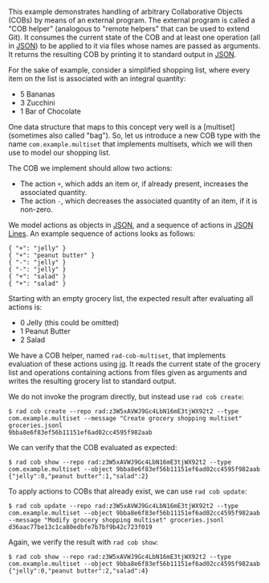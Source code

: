 This example demonstrates handling of arbitrary Collaborative Objects (COBs) by means of an external program.
The external program is called a "COB helper" (analogous to "remote helpers" that can be used to extend Git).
It consumes the current state of the COB and at least one operation (all in [JSON]) to be applied to it via files whose names are passed as arguments.
It returns the resulting COB by printing it to standard output in [JSON].

For the sake of example, consider a simplified shopping list, where every item on the list is associated with an integral quantity:

 - 5 Bananas
 - 3 Zucchini
 - 1 Bar of Chocolate

One data structure that maps to this concept very well is a [multiset] (sometimes also called "bag").
So, let us introduce a new COB type with the name `com.example.multiset` that implements multisets, which we will then use to model our shopping list.

The COB we implement should allow two actions:

 - The action `+`, which adds an item or, if already present, increases the associated quantity.
 - The action `-`, which decreases the associated quantity of an item, if it is non-zero.

We model actions as objects in [JSON], and a sequence of actions in [JSON Lines].
An example sequence of actions looks as follows:

``` ./groceries.jsonl
{ "+": "jelly" }
{ "+": "peanut butter" }
{ "-": "jelly" }
{ "-": "jelly" }
{ "+": "salad" }
{ "+": "salad" }
```

Starting with an empty grocery list, the expected result after evaluating all actions is:

 - 0 Jelly (this could be omitted)
 - 1 Peanut Butter
 - 2 Salad

We have a COB helper, named `rad-cob-multiset`, that implements evaluation of these actions using [jq].
It reads the current state of the grocery list and operations containing actions from files given as arguments and writes the resulting grocery list to standard output.

We do not invoke the program directly, but instead use `rad cob create`:

```
$ rad cob create --repo rad:z3W5xAVWJ9Gc4LbN16mE3tjWX92t2 --type com.example.multiset --message "Create grocery shopping multiset" groceries.jsonl
9bba8e6f83ef56b11151ef6ad02cc4595f982aab
```

We can verify that the COB evaluated as expected:

```
$ rad cob show --repo rad:z3W5xAVWJ9Gc4LbN16mE3tjWX92t2 --type com.example.multiset --object 9bba8e6f83ef56b11151ef6ad02cc4595f982aab
{"jelly":0,"peanut butter":1,"salad":2}
```

To apply actions to COBs that already exist, we can use `rad cob update`:

```
$ rad cob update --repo rad:z3W5xAVWJ9Gc4LbN16mE3tjWX92t2 --type com.example.multiset --object 9bba8e6f83ef56b11151ef6ad02cc4595f982aab --message "Modify grocery shopping multiset" groceries.jsonl
d36aac77be13c1ca80edbfe7b7bf9b42c723f019
```

Again, we verify the result with `rad cob show`:

```
$ rad cob show --repo rad:z3W5xAVWJ9Gc4LbN16mE3tjWX92t2 --type com.example.multiset --object 9bba8e6f83ef56b11151ef6ad02cc4595f982aab
{"jelly":0,"peanut butter":2,"salad":4}
```

[multisets]: https://wikipedia.org/wiki/Multiset
[JSON]: https://tools.ietf.org/html/std90
[JSON Lines]: https://jsonlines.org/
[jq]: https://github.com/jqlang/jq